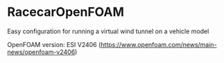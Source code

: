 # RacecarOpenFOAM
Easy configuration for running a virtual wind tunnel on a vehicle model

OpenFOAM version: ESI V2406 (https://www.openfoam.com/news/main-news/openfoam-v2406)
